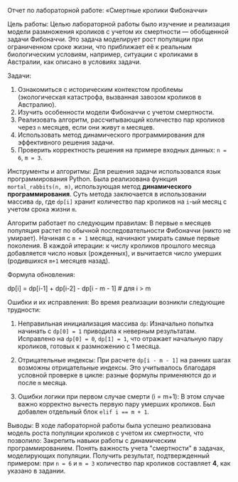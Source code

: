 Отчет по лабораторной работе: «Смертные кролики Фибоначчи»

Цель работы:
Целью лабораторной работы было изучение и реализация модели размножения кроликов с учетом их смертности — обобщенной задачи Фибоначчи. Это задача моделирует рост популяции при ограниченном сроке жизни, что приближает её к реальным биологическим условиям, например, ситуации с кроликами в Австралии, как описано в условиях задачи.

Задачи:
1. Ознакомиться с историческим контекстом проблемы (экологическая катастрофа, вызванная завозом кроликов в Австралию).
2. Изучить особенности модели Фибоначчи с учетом смертности.
3. Реализовать алгоритм, рассчитывающий количество пар кроликов через `n` месяцев, если они живут `m` месяцев.
4. Использовать метод динамического программирования для эффективного решения задачи.
5. Проверить корректность решения на примере входных данных: `n = 6`, `m = 3`.

Инструменты и алгоритмы:
Для решения задачи использовался язык программирования Python. Была реализована функция `mortal_rabbits(n, m)`, использующая метод **динамического программирования**. Суть метода заключается в использовании массива `dp`, где `dp[i]` хранит количество пар кроликов на `i`-ый месяц с учетом срока жизни `m`.

Алгоритм работает по следующим правилам:
В первые `m` месяцев популяция растет по обычной последовательности Фибоначчи (никто не умирает).
Начиная с `m + 1` месяца, начинают умирать самые первые поколения.
В каждой итерации: к числу кроликов прошлого месяца добавляется число новых (рожденных), и вычитается число умерших (родившихся `m+1` месяцев назад).

Формула обновления:

dp[i] = dp[i-1] + dp[i-2] - dp[i - m - 1]  # для i > m


Ошибки и их исправления:
Во время реализации возникли следующие трудности:

1. Неправильная инициализация массива `dp`:
   Изначально попытка начинать с `dp[0] = 1` приводила к неверным результатам. Исправлено на `dp[0] = 0`, `dp[1] = 1`, что отражает начальную пару кроликов, готовых к размножению с 1 месяца.

2. Отрицательные индексы:
 При расчете `dp[i - m - 1]` на ранних шагах возможны отрицательные индексы. Это учитывалось благодаря условной проверке в цикле: разные формулы применяются до и после `m` месяца.

3. Ошибки логики при первом случае смерти (i = m+1):
    В этом случае важно корректно вычесть первую пару умерших кроликов. Был добавлен отдельный блок `elif i == m + 1`.

Выводы:
В ходе лабораторной работы была успешно реализована модель роста популяции кроликов с учетом их смертности, что позволило:
Закрепить навыки работы с динамическим программированием.
Понять важность учета "смертности" в задачах, моделирующих популяции.
Получить результат, подтвержденный примером: при `n = 6` и `m = 3` количество пар кроликов составляет **4**, как указано в задании.
